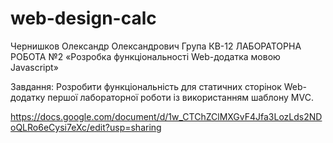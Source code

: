 # web-design-calc
Чернишков Олександр Олександрович
Група КВ-12
ЛАБОРАТОРНА РОБОТА №2
«Розробка функціональності Web-додатка мовою Javascript»

Завдання:
Розробити функціональність для статичних сторінок Web-додатку першої лабораторної роботи із використанням шаблону MVC.

https://docs.google.com/document/d/1w_CTChZClMXGvF4Jfa3LozLds2NDoQLRo6eCysi7eXc/edit?usp=sharing